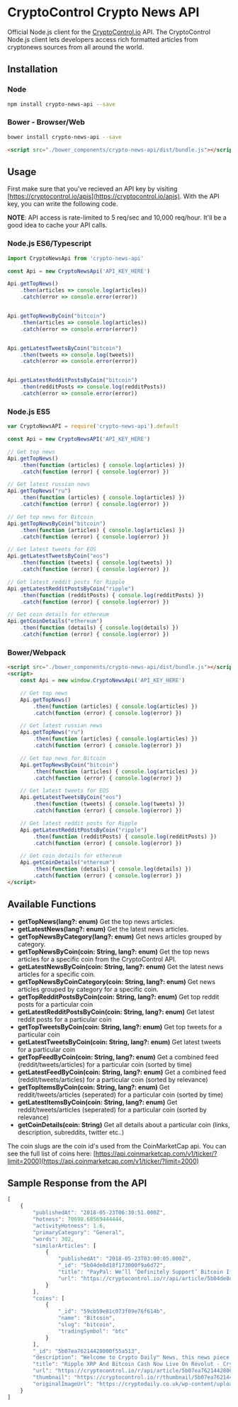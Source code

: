 CryptoControl Crypto News API
=========================

Official Node.js client for the [CryptoControl.io](https://cryptocontrol.io) API. The CryptoControl Node.js client lets developers access rich formatted articles from cryptonews sources from all around the world.

## Installation
### Node
```sh
npm install crypto-news-api --save
```

### Bower - Browser/Web
```sh
bower install crypto-news-api --save
```
```html
<script src="./bower_components/crypto-news-api/dist/bundle.js"></script>
```

## Usage
First make sure that you've recieved an API key by visiting [https://cryptocontrol.io/apis](https://cryptocontrol.io/apis). With the API key, you can write the following code.

**NOTE**: API access is rate-limited to 5 req/sec and 10,000 req/hour. It'll be a good idea to cache your API calls.


### Node.js ES6/Typescript
```javascript
import CryptoNewsApi from 'crypto-news-api'

const Api = new CryptoNewsApi('API_KEY_HERE')

Api.getTopNews()
    .then(articles => console.log(articles))
    .catch(error => console.error(error))


Api.getTopNewsByCoin("bitcoin")
    .then(articles => console.log(articles))
    .catch(error => console.error(error))


Api.getLatestTweetsByCoin("bitcoin")
    .then(tweets => console.log(tweets))
    .catch(error => console.error(error))


Api.getLatestRedditPostsByCoin("bitcoin")
    .then(redditPosts => console.log(redditPosts))
    .catch(error => console.error(error))
```

### Node.js ES5
```javascript
var CryptoNewsAPI = require('crypto-news-api').default

const Api = new CryptoNewsAPI('API_KEY_HERE')

// Get top news
Api.getTopNews()
    .then(function (articles) { console.log(articles) })
    .catch(function (error) { console.log(error) })

// Get latest russian news
Api.getTopNews("ru")
    .then(function (articles) { console.log(articles) })
    .catch(function (error) { console.log(error) })

// Get top news for Bitcoin
Api.getTopNewsByCoin("bitcoin")
    .then(function (articles) { console.log(articles) })
    .catch(function (error) { console.log(error) })

// Get latest tweets for EOS
Api.getLatestTweetsByCoin("eos")
    .then(function (tweets) { console.log(tweets) })
    .catch(function (error) { console.log(error) })

// Get latest reddit posts for Ripple
Api.getLatestRedditPostsByCoin("ripple")
    .then(function (redditPosts) { console.log(redditPosts) })
    .catch(function (error) { console.log(error) })

// Get coin details for ethereum
Api.getCoinDetails("ethereum")
    .then(function (details) { console.log(details) })
    .catch(function (error) { console.log(error) })
```

### Bower/Webpack
```html
<script src="./bower_components/crypto-news-api/dist/bundle.js"></script>
<script>
    const Api = new window.CryptoNewsApi('API_KEY_HERE')

    // Get top news
    Api.getTopNews()
        .then(function (articles) { console.log(articles) })
        .catch(function (error) { console.log(error) })

    // Get latest russian news
    Api.getTopNews("ru")
        .then(function (articles) { console.log(articles) })
        .catch(function (error) { console.log(error) })

    // Get top news for Bitcoin
    Api.getTopNewsByCoin("bitcoin")
        .then(function (articles) { console.log(articles) })
        .catch(function (error) { console.log(error) })

    // Get latest tweets for EOS
    Api.getLatestTweetsByCoin("eos")
        .then(function (tweets) { console.log(tweets) })
        .catch(function (error) { console.log(error) })

    // Get latest reddit posts for Ripple
    Api.getLatestRedditPostsByCoin("ripple")
        .then(function (redditPosts) { console.log(redditPosts) })
        .catch(function (error) { console.log(error) })

    // Get coin details for ethereum
    Api.getCoinDetails("ethereum")
        .then(function (details) { console.log(details) })
        .catch(function (error) { console.log(error) })
</script>
```

## Available Functions

- **getTopNews(lang?: enum)** Get the top news articles.
- **getLatestNews(lang?: enum)** Get the latest news articles.
- **getTopNewsByCategory(lang?: enum)** Get news articles grouped by category.
- **getTopNewsByCoin(coin: String, lang?: enum)** Get the top news articles for a specific coin from the CryptoControl API.
- **getLatestNewsByCoin(coin: String, lang?: enum)** Get the latest news articles for a specific coin.
- **getTopNewsByCoinCategory(coin: String, lang?: enum)** Get news articles grouped by category for a specific coin.
- **getTopRedditPostsByCoin(coin: String, lang?: enum)** Get top reddit posts for a particular coin
- **getLatestRedditPostsByCoin(coin: String, lang?: enum)** Get latest reddit posts for a particular coin
- **getTopTweetsByCoin(coin: String, lang?: enum)** Get top tweets for a particular coin
- **getLatestTweetsByCoin(coin: String, lang?: enum)** Get latest tweets for a particular coin
- **getTopFeedByCoin(coin: String, lang?: enum)** Get a combined feed (reddit/tweets/articles) for a particular coin (sorted by time)
- **getLatestFeedByCoin(coin: String, lang?: enum)** Get a combined feed (reddit/tweets/articles) for a particular coin (sorted by relevance)
- **getTopItemsByCoin(coin: String, lang?: enum)** Get reddit/tweets/articles (seperated) for a particular coin (sorted by time)
- **getLatestItemsByCoin(coin: String, lang?: enum)** Get reddit/tweets/articles (seperated) for a particular coin (sorted by relevance)
- **getCoinDetails(coin: String)** Get all details about a particular coin (links, description, subreddits, twitter etc..)

The coin slugs are the coin id's used from the CoinMarketCap api. You can see the full list of coins here: [https://api.coinmarketcap.com/v1/ticker/?limit=2000](https://api.coinmarketcap.com/v1/ticker/?limit=2000)

## Sample Response from the API
```javascript
[
    {
        "publishedAt": "2018-05-23T06:30:51.000Z",
        "hotness": 70698.68569444444,
        "activityHotness": 1.6,
        "primaryCategory": "General",
        "words": 302,
        "similarArticles": [
            {
                "publishedAt": "2018-05-23T03:00:05.000Z",
                "_id": "5b04de8d18f173000f9a6d72",
                "title": "PayPal: We’ll ‘Definitely Support’ Bitcoin If It Becomes ‘Better Currency’",
                "url": "https://cryptocontrol.io/r/api/article/5b04de8d18f173000f9a6d72?ref=5ac11440ec0af7be35528459"
            }
        ],
        "coins": [
            {
                "_id": "59cb59e81c073f09e76f614b",
                "name": "Bitcoin",
                "slug": "bitcoin",
                "tradingSymbol": "btc"
            }
        ],
        "_id": "5b07ea76214428000f55a513",
        "description": "Welcome to Crypto Daily™ News, this news piece \"Ripple XRP And Bitcoin Cash Now Live On Revolut\" is breaking news from the Crypto sector.",
        "title": "Ripple XRP And Bitcoin Cash Now Live On Revolut - Crypto Daily™",
        "url": "https://cryptocontrol.io/r/api/article/5b07ea76214428000f55a513?ref=5ac11440ec0af7be35528459",
        "thumbnail": "https://cryptocontrol.io/r/thumbnail/5b07ea76214428000f55a513?ref=5ac11440ec0af7be35528459",
        "originalImageUrl": "https://cryptodaily.co.uk/wp-content/uploads/2018/05/ripple-bitcoincash-credit.jpg"
    }
]
```